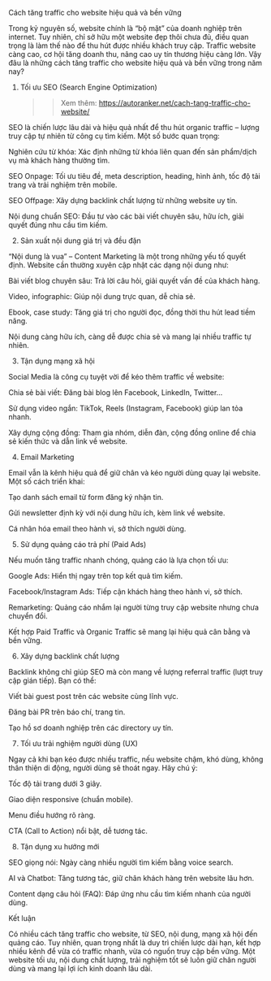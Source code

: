 Cách tăng traffic cho website hiệu quả và bền vững

Trong kỷ nguyên số, website chính là “bộ mặt” của doanh nghiệp trên internet. Tuy nhiên, chỉ sở hữu một website đẹp thôi chưa đủ, điều quan trọng là làm thế nào để thu hút được nhiều khách truy cập. Traffic website càng cao, cơ hội tăng doanh thu, nâng cao uy tín thương hiệu càng lớn. Vậy đâu là những cách tăng traffic cho website hiệu quả và bền vững trong năm nay?

1. Tối ưu SEO (Search Engine Optimization)
   >>Xem thêm: https://autoranker.net/cach-tang-traffic-cho-website/

SEO là chiến lược lâu dài và hiệu quả nhất để thu hút organic traffic – lượng truy cập tự nhiên từ công cụ tìm kiếm. Một số bước quan trọng:

Nghiên cứu từ khóa: Xác định những từ khóa liên quan đến sản phẩm/dịch vụ mà khách hàng thường tìm.

SEO Onpage: Tối ưu tiêu đề, meta description, heading, hình ảnh, tốc độ tải trang và trải nghiệm trên mobile.

SEO Offpage: Xây dựng backlink chất lượng từ những website uy tín.

Nội dung chuẩn SEO: Đầu tư vào các bài viết chuyên sâu, hữu ích, giải quyết đúng nhu cầu tìm kiếm.

2. Sản xuất nội dung giá trị và đều đặn

“Nội dung là vua” – Content Marketing là một trong những yếu tố quyết định. Website cần thường xuyên cập nhật các dạng nội dung như:

Bài viết blog chuyên sâu: Trả lời câu hỏi, giải quyết vấn đề của khách hàng.

Video, infographic: Giúp nội dung trực quan, dễ chia sẻ.

Ebook, case study: Tăng giá trị cho người đọc, đồng thời thu hút lead tiềm năng.

Nội dung càng hữu ích, càng dễ được chia sẻ và mang lại nhiều traffic tự nhiên.

3. Tận dụng mạng xã hội

Social Media là công cụ tuyệt vời để kéo thêm traffic về website:

Chia sẻ bài viết: Đăng bài blog lên Facebook, LinkedIn, Twitter…

Sử dụng video ngắn: TikTok, Reels (Instagram, Facebook) giúp lan tỏa nhanh.

Xây dựng cộng đồng: Tham gia nhóm, diễn đàn, cộng đồng online để chia sẻ kiến thức và dẫn link về website.

4. Email Marketing

Email vẫn là kênh hiệu quả để giữ chân và kéo người dùng quay lại website. Một số cách triển khai:

Tạo danh sách email từ form đăng ký nhận tin.

Gửi newsletter định kỳ với nội dung hữu ích, kèm link về website.

Cá nhân hóa email theo hành vi, sở thích người dùng.

5. Sử dụng quảng cáo trả phí (Paid Ads)

Nếu muốn tăng traffic nhanh chóng, quảng cáo là lựa chọn tối ưu:

Google Ads: Hiển thị ngay trên top kết quả tìm kiếm.

Facebook/Instagram Ads: Tiếp cận khách hàng theo hành vi, sở thích.

Remarketing: Quảng cáo nhắm lại người từng truy cập website nhưng chưa chuyển đổi.

Kết hợp Paid Traffic và Organic Traffic sẽ mang lại hiệu quả cân bằng và bền vững.

6. Xây dựng backlink chất lượng

Backlink không chỉ giúp SEO mà còn mang về lượng referral traffic (lượt truy cập gián tiếp). Bạn có thể:

Viết bài guest post trên các website cùng lĩnh vực.

Đăng bài PR trên báo chí, trang tin.

Tạo hồ sơ doanh nghiệp trên các directory uy tín.

7. Tối ưu trải nghiệm người dùng (UX)

Ngay cả khi bạn kéo được nhiều traffic, nếu website chậm, khó dùng, không thân thiện di động, người dùng sẽ thoát ngay. Hãy chú ý:

Tốc độ tải trang dưới 3 giây.

Giao diện responsive (chuẩn mobile).

Menu điều hướng rõ ràng.

CTA (Call to Action) nổi bật, dễ tương tác.

8. Tận dụng xu hướng mới

SEO giọng nói: Ngày càng nhiều người tìm kiếm bằng voice search.

AI và Chatbot: Tăng tương tác, giữ chân khách hàng trên website lâu hơn.

Content dạng câu hỏi (FAQ): Đáp ứng nhu cầu tìm kiếm nhanh của người dùng.

Kết luận

Có nhiều cách tăng traffic cho website, từ SEO, nội dung, mạng xã hội đến quảng cáo. Tuy nhiên, quan trọng nhất là duy trì chiến lược dài hạn, kết hợp nhiều kênh để vừa có traffic nhanh, vừa có nguồn truy cập bền vững. Một website tối ưu, nội dung chất lượng, trải nghiệm tốt sẽ luôn giữ chân người dùng và mang lại lợi ích kinh doanh lâu dài.
